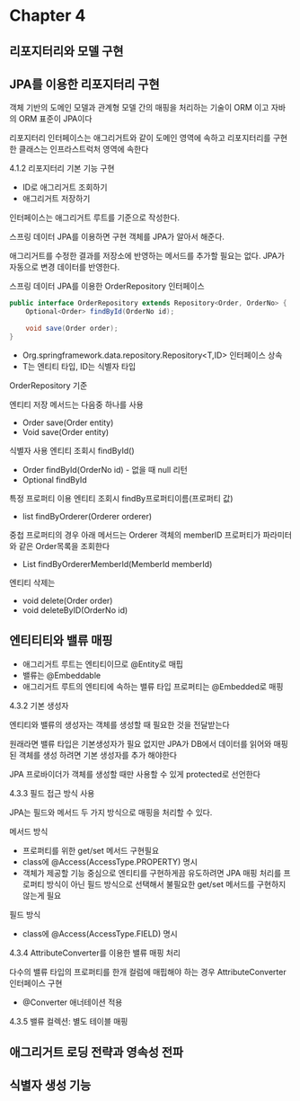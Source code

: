 # Chapter 4

## 리포지터리와 모델 구현



## JPA를 이용한 리포지터리 구현

객체 기반의 도메인 모델과 관계형 모델 간의 매핑을 처리하는 기술이 ORM 이고 자바의 ORM 표준이 JPA이다

리포지터리 인터페이스는 애그리거트와 같이 도메인 영역에 속하고 리포지터리를 구현한 클래스는 인프라스트럭처 영역에 속한다

4.1.2 리포지터리 기본 기능 구현

- ID로 애그리거트 조회하기
- 애그리거트 저장하기

인터페이스는 애그리거트 루트를 기준으로 작성한다.

스프링 데이터 JPA를 이용하면 구현 객체를 JPA가 알아서 해준다.

애그리거트를 수정한 결과를 저장소에 반영하는 메서드를 추가할 필요는 없다. JPA가 자동으로 변경 데이터를 반영한다.



스프링 데이터 JPA를 이용한 OrderRepository 인터페이스

```java
public interface OrderRepository extends Repository<Order, OrderNo> {
	Optional<Order> findById(OrderNo id);
	
	void save(Order order);
}
```

- Org.springframework.data.repository.Repository<T,ID> 인터페이스 상속
- T는 엔티티 타입, ID는 식별자 타입

 OrderRepository 기준

엔티티 저장 메서드는 다음중 하나를 사용

- Order save(Order entity)
- Void save(Order entity)



식별자 사용 엔티티 조회시 findById()

- Order findById(OrderNo id) - 없을 때 null 리턴
- Optional<Order> findById



특정 프로퍼티 이용 엔티티 조회시 findBy프로퍼티이름(프로퍼티 값) 

- list<Order> findByOrderer(Orderer orderer)

중첩 프로퍼티의 경우 아래 메서드는 Orderer 객체의 memberID 프로퍼티가 파라미터와 같은 Order목록을 조회한다

- List<Order> findByOrdererMemberId(MemberId memberId) 



엔티티 삭제는

- void delete(Order order)
- void deleteByID(OrderNo id)



## 엔티티티와 밸류 매핑

- 애그리거트 루트는 엔티티이므로 @Entity로 매핍
- 밸류는 @Embeddable 
- 애그리거트 루트의 엔티티에 속하는 밸류 타입 프로퍼티는 @Embedded로 매핑



4.3.2 기본 생성자

엔티티와 밸류의 생성자는 객체를 생성할 때 필요한 것을 전달받는다

원래라면 밸류 타입은 기본생성자가 필요 없지만 JPA가 DB에서 데이터를 읽어와 매핑된 객체를 생성 하려면 기본 생성자를 추가 해야한다

JPA 프로바이더가 객체를 생성할 때만 사용할 수 있게 protected로 선언한다



4.3.3 필드 접근 방식 사용

JPA는 필드와 메서드 두 가지 방식으로 매핑을 처리할 수 있다. 

메서드 방식

- 프로퍼티를 위한 get/set 메서드 구현필요
- class에 @Access(AccessType.PROPERTY) 명시
- 객체가 제공할 기능 중심으로 엔티티를 구현하게끔 유도하려면 JPA 매핑 처리를 프로퍼티 방식이 아닌 필드 방식으로 선택해서 불필요한 get/set 메서드를 구현하지 않는게 필요

필드 방식

- class에 @Access(AccessType.FIELD) 명시



4.3.4 AttributeConverter를 이용한 밸류 매핑 처리

다수의 밸류 타입의 프로퍼티를 한개 컬럼에 매핍해야 하는 경우 AttributeConverter 인터페이스 구현

- @Converter 애너테이션 적용



4.3.5 밸류 컬렉션: 별도 테이블 매핑



## 애그리거트 로딩 전략과 영속성 전파

## 식별자 생성 기능

